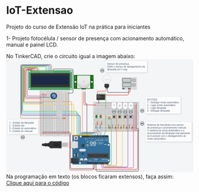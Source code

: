 # IoT-Extensao<br>
Projeto do curso de Extensão IoT na prática para iniciantes<br>

1- Projeto fotocélula / sensor de presença com acionamento automático, manual e painel LCD.<br>

No TinkerCAD, crie o circuito igual a imagem abaixo:<br>
<img src="IoT.png">
<br>
Na programação em texto (os blocos ficaram extensos), faça assim:<br>
<a href="22_09_03_aula_iot_trabalho_final1.ino">Clique aqui para o código</a>

